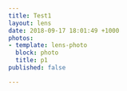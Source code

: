 ```yaml
---
title: Test1
layout: lens
date: 2018-09-17 18:01:49 +1000
photos:
- template: lens-photo
  block: photo
  title: p1
published: false

---
```

